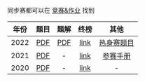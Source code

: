 同步赛都可以在 [竞赛&作业](https://acm.xidian.edu.cn/contest.php) 找到

|年份|题目|题解|终榜|其他|
|:-:|:-:|:-:|:-:|:-:|
|2022|[PDF](https://acm.xidian.edu.cn/campus/2022/statements.pdf)|[PDF](https://acm.xidian.edu.cn/campus/2022/tutorial.pdf)|[link](https://acm.xidian.edu.cn/campus/2022/ranklist/)|[热身赛题目](https://acm.xidian.edu.cn/campus/2022/warmup.pdf)|
|2021|[PDF](https://acm.xidian.edu.cn/campus/2021/problem.pdf)|-|[link](https://acm.xidian.edu.cn/campus/2021/ranklist/)|[参赛手册](https://acm.xidian.edu.cn/campus/2021/manual.pdf)|
|2020|[PDF](https://acm.xidian.edu.cn/campus/2020/problem.pdf)|-|[link](https://acm.xidian.edu.cn/campus/2020/ranklist/)|-|